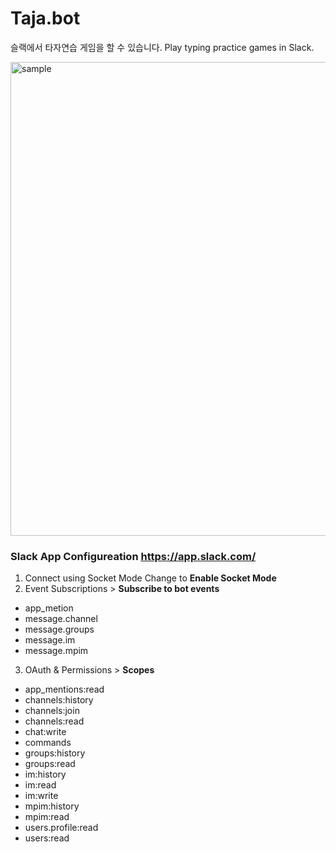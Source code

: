 # Taja.bot
슬랙에서 타자연습 게임을 할 수 있습니다.  Play typing practice games in Slack.

<img width="758" alt="sample" src="https://github.com/munggo/Taja.bot/assets/2849747/245fe3a7-315c-4ada-9eb8-697c55dabbe6">


### Slack App Configureation https://app.slack.com/
1. Connect using Socket Mode Change to **Enable Socket Mode**
2. Event Subscriptions > **Subscribe to bot events**
  * app_metion
  * message.channel
  * message.groups
  * message.im
  * message.mpim
3. OAuth & Permissions > **Scopes**
  * app_mentions:read
  * channels:history
  * channels:join
  * channels:read
  * chat:write
  * commands
  * groups:history
  * groups:read
  * im:history
  * im:read
  * im:write
  * mpim:history
  * mpim:read
  * users.profile:read
  * users:read
